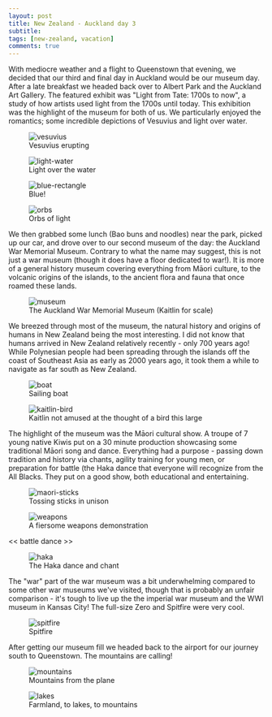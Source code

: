 ```yaml
---
layout: post
title: New Zealand - Auckland day 3
subtitle: 
tags: [new-zealand, vacation]
comments: true
---
```


With mediocre weather and a flight to Queenstown that evening, we decided that our third and final day in Auckland would be our museum day. After a late breakfast we headed back over to Albert Park and the Auckland Art Gallery. The featured exhibit was "Light from Tate: 1700s to now", a study of how artists used light from the 1700s until today. This exhibition was the highlight of the museum for both of us. We particularly enjoyed the romantics; some incredible depictions of Vesuvius and light over water.

<figure>
  <img src="{{site.url}}/assets/img/2023-03-06-auckland-day-3/vesuvius.JPG" alt="vesuvius"/>
  <figcaption>Vesuvius erupting</figcaption>
</figure>

<figure>
  <img src="{{site.url}}/assets/img/2023-03-06-auckland-day-3/light_water.JPG" alt="light-water"/>
  <figcaption>Light over the water</figcaption>
</figure>

<figure>
  <img src="{{site.url}}/assets/img/2023-03-06-auckland-day-3/blue_rectangle.JPG" alt="blue-rectangle"/>
  <figcaption>Blue!</figcaption>
</figure>

<figure>
  <img src="{{site.url}}/assets/img/2023-03-06-auckland-day-3/orbs.JPG" alt="orbs"/>
  <figcaption>Orbs of light</figcaption>
</figure>

We then grabbed some lunch (Bao buns and noodles) near the park, picked up our car, and drove over to our second museum of the day: the Auckland War Memorial Museum. Contrary to what the name may suggest, this is not just a war museum (though it does have a floor dedicated to war!). It is more of a general history museum covering everything from Māori culture, to the volcanic origins of the islands, to the ancient flora and fauna that once roamed these lands.

<figure>
  <img src="{{site.url}}/assets/img/2023-03-06-auckland-day-3/museum.JPG" alt="museum"/>
  <figcaption>The Auckland War Memorial Museum (Kaitlin for scale)</figcaption>
</figure>

We breezed through most of the museum, the natural history and origins of humans in New Zealand being the most interesting. I did not know that humans arrived in New Zealand relatively recently - only 700 years ago! While Polynesian people had been spreading through the islands off the coast of Southeast Asia as early as 2000 years ago, it took them a while to navigate as far south as New Zealand.

<figure>
  <img src="{{site.url}}/assets/img/2023-03-06-auckland-day-3/boat.JPG" alt="boat"/>
  <figcaption>Sailing boat</figcaption>
</figure>

<figure>
  <img src="{{site.url}}/assets/img/2023-03-06-auckland-day-3/kaitlin_bird.JPG" alt="kaitlin-bird"/>
  <figcaption>Kaitlin not amused at the thought of a bird this large</figcaption>
</figure>


The highlight of the museum was the Māori cultural show. A troupe of 7 young native Kiwis put on a 30 minute production showcasing some traditional Māori song and dance. Everything had a purpose - passing down tradition and history via chants, agility training for young men, or preparation for battle (the Haka dance that everyone will recognize from the All Blacks. They put on a good show, both educational and entertaining.

<figure>
  <img src="{{site.url}}/assets/img/2023-03-06-auckland-day-3/maori_sticks.JPG" alt="maori-sticks"/>
  <figcaption>Tossing sticks in unison</figcaption>
</figure>

<figure>
  <img src="{{site.url}}/assets/img/2023-03-06-auckland-day-3/weapons.JPG" alt="weapons"/>
  <figcaption>A fiersome weapons demonstration</figcaption>
</figure>

<< battle dance >>
<figure>
  <img src="{{site.url}}/assets/img/2023-03-06-auckland-day-3/haka.JPG" alt="haka"/>
  <figcaption>The Haka dance and chant</figcaption>
</figure>

The "war" part of the war museum was a bit underwhelming compared to some other war museums we've visited, though that is probably an unfair comparison - it's tough to live up the the imperial war museum and the WWI museum in Kansas City! The full-size Zero and Spitfire were very cool.

<figure>
  <img src="{{site.url}}/assets/img/2023-03-06-auckland-day-3/spitfire.JPG" alt="spitfire"/>
  <figcaption>Spitfire</figcaption>
</figure>

After getting our museum fill we headed back to the airport for our journey south to Queenstown. The mountains are calling!

<figure>
  <img src="{{site.url}}/assets/img/2023-03-06-auckland-day-3/mountains.JPG" alt="mountains"/>
  <figcaption>Mountains from the plane</figcaption>
</figure>

<figure>
  <img src="{{site.url}}/assets/img/2023-03-06-auckland-day-3/lakes.JPG" alt="lakes"/>
  <figcaption>Farmland, to lakes, to mountains</figcaption>
</figure>
